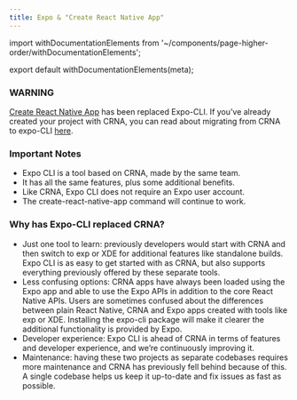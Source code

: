 ```yaml
---
title: Expo & "Create React Native App"
---
```


import withDocumentationElements from '~/components/page-higher-order/withDocumentationElements';

export default withDocumentationElements(meta);

### WARNING

[Create React Native
App](https://facebook.github.io/react-native/blog/2017/03/13/introducing-create-react-native-app.html) has been replaced Expo-CLI. If you’ve already created your project with CRNA, you can read about migrating from CRNA to expo-CLI [here](https://github.com/react-community/create-react-native-app/blob/master/CHANGELOG.md#upgrading-from-1140-to-201).

### Important Notes

- Expo CLI is a tool based on CRNA, made by the same team.
- It has all the same features, plus some additional benefits.
- Like CRNA, Expo CLI does not require an Expo user account.
- The create-react-native-app command will continue to work.

### Why has Expo-CLI replaced CRNA?

- Just one tool to learn: previously developers would start with CRNA and then switch to exp or XDE for additional          features like standalone builds. Expo CLI is as easy to get started with as CRNA, but also supports everything            previously offered by these separate tools.
- Less confusing options: CRNA apps have always been loaded using the Expo app and able to use the Expo APIs in addition    to the core React Native APIs. Users are sometimes confused about the differences between plain React Native, CRNA and    Expo apps created with tools like exp or XDE. Installing the expo-cli package will make it clearer the additional         functionality is provided by Expo.
- Developer experience: Expo CLI is ahead of CRNA in terms of features and developer experience, and we’re continuously     improving it.
- Maintenance: having these two projects as separate codebases requires more maintenance and CRNA has previously fell       behind because of this. A single codebase helps us keep it up-to-date and fix issues as fast as possible.
